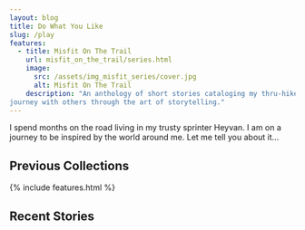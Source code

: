 ```yaml
---
layout: blog
title: Do What You Like
slug: /play
features:
  - title: Misfit On The Trail
    url: misfit_on_the_trail/series.html
    image:
      src: /assets/img_misfit_series/cover.jpg
      alt: Misfit On The Trail
    description: "An anthology of short stories cataloging my thru-hike of the Appalachian Trail in 2022. The stories where a way to share my
journey with others through the art of storytelling."
---
```


I spend months on the road living in my trusty sprinter Heyvan. I am on a journey to be
inspired by the world around me. Let me tell you about it...
<br />

## Previous Collections

{% include features.html %}

## Recent Stories
